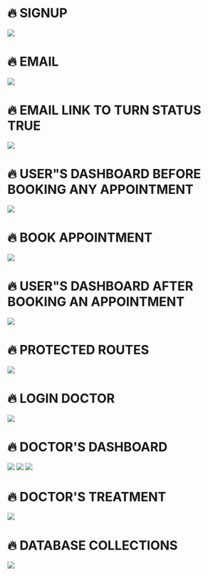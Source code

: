 # 🔥 SIGNUP
 <img src="signup.JPG" />
 
# 🔥 EMAIL
 <img src="mailtrap.JPG" />

 # 🔥 EMAIL LINK TO TURN STATUS TRUE
 <img src="firstLogin.JPG" />

 # 🔥 USER"S DASHBOARD BEFORE BOOKING ANY APPOINTMENT
 <img src="userDasboard1.JPG" />

 # 🔥 BOOK APPOINTMENT
 <img src="appointment.JPG" />

 # 🔥 USER"S DASHBOARD AFTER BOOKING AN APPOINTMENT
 <img src="userDasboard2.JPG" />

  # 🔥 PROTECTED ROUTES
 <img src="protected.JPG" />

  # 🔥 LOGIN DOCTOR
 <img src="login.JPG" />

  # 🔥 DOCTOR'S DASHBOARD
 <img src="ddash1.JPG" />
 <img src="ddash2.JPG" />
 <img src="ddash3.JPG" />

  # 🔥 DOCTOR'S TREATMENT
 <img src="treatment.JPG" />

   # 🔥 DATABASE COLLECTIONS
 <img src="/db.JPG" />